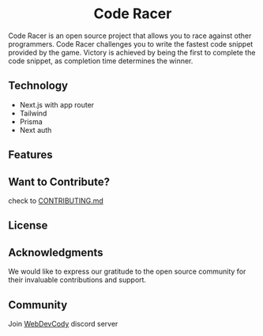 <h1 align="center">Code Racer</h1>
Code Racer is an open source project that allows you to race against other programmers. Code Racer challenges you to write the fastest code snippet provided by the game. Victory is achieved by being the first to complete the code snippet, as completion time determines the winner.

## Technology
* Next.js with app router
* Tailwind
* Prisma
* Next auth

## Features

## Want to Contribute?
check to [CONTRIBUTING.md](./CONTRIBUTING.md)

## License

## Acknowledgments
We would like to express our gratitude to the open source community for their invaluable contributions and support.

## Community

Join [WebDevCody](https://discord.com/invite/4kGbBaa) discord server 
